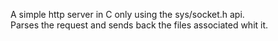A simple http server in C only using the sys/socket.h api.\
Parses the request and sends back the files associated whit it\.
